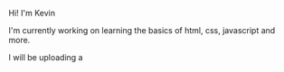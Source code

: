 Hi! I'm Kevin

I'm currently working on learning the basics of html, css, javascript and more.

I will be uploading a 
